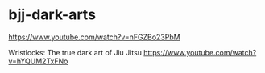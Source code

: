 # bjj-dark-arts

https://www.youtube.com/watch?v=nFGZBo23PbM

Wristlocks: The true dark art of Jiu Jitsu
https://www.youtube.com/watch?v=hYQUM2TxFNo
